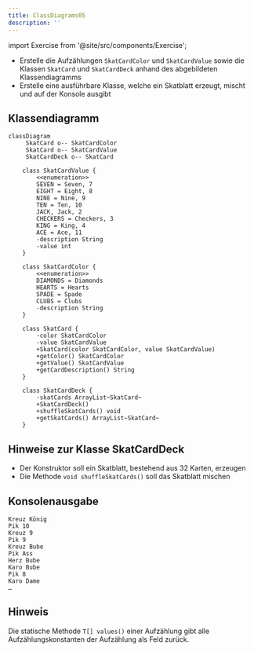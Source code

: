 ```yaml
---
title: ClassDiagrams05
description: ''
---
```


import Exercise from '@site/src/components/Exercise';

- Erstelle die Aufzählungen `SkatCardColor` und `SkatCardValue` sowie die
  Klassen `SkatCard` und `SkatCardDeck` anhand des abgebildeten Klassendiagramms
- Erstelle eine ausführbare Klasse, welche ein Skatblatt erzeugt, mischt und
  auf der Konsole ausgibt

## Klassendiagramm
```mermaid
classDiagram
     SkatCard o-- SkatCardColor
     SkatCard o-- SkatCardValue
     SkatCardDeck o-- SkatCard

    class SkatCardValue {
        <<enumeration>>
        SEVEN = Seven, 7
        EIGHT = Eight, 8
        NINE = Nine, 9
        TEN = Ten, 10
        JACK, Jack, 2
        CHECKERS = Checkers, 3
        KING = King, 4
        ACE = Ace, 11
        -description String
        -value int
    }

    class SkatCardColor {
        <<enumeration>>
        DIAMONDS = Diamonds
        HEARTS = Hearts
        SPADE = Spade
        CLUBS = Clubs
        -description String
    }

    class SkatCard {
        -color SkatCardColor
        -value SkatCardValue
        +SkatCard(color SkatCardColor, value SkatCardValue)
        +getColor() SkatCardColor
        +getValue() SkatCardValue
        +getCardDescription() String
    }

    class SkatCardDeck {
        -skatCards ArrayList~SkatCard~
        +SkatCardDeck()
        +shuffleSkatCards() void
        +getSkatCards() ArrayList~SkatCard~
    }
```

## Hinweise zur Klasse SkatCardDeck
- Der Konstruktor soll ein Skatblatt, bestehend aus 32 Karten, erzeugen
- Die Methode `void shuffleSkatCards()` soll das Skatblatt mischen

## Konsolenausgabe

```console
Kreuz König
Pik 10
Kreuz 9
Pik 9
Kreuz Bube
Pik Ass
Herz Bube
Karo Bube
Pik 8
Karo Dame
…
```

## Hinweis

Die statische Methode `T[] values()` einer Aufzählung gibt alle
Aufzählungskonstanten der Aufzählung als Feld zurück.

<Exercise pullRequest="40" branchSuffix="class-diagrams/05" />
